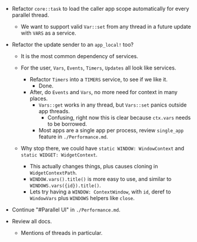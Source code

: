 * Refactor `core::task` to load the caller app scope automatically for every parallel thread.
    - We want to support valid `Var::set` from any thread in a future update with `VARS` as a service.

* Refactor the update sender to an `app_local!` too?
    - It is the most common dependency of services.
    - For the user, `Vars`, `Events`, `Timers`, `Updates` all look like services.
        - Refactor `Timers` into a `TIMERS` service, to see if we like it.
            - Done.
        - After, do `Events` and `Vars`, no more need for context in many places.
            - `Vars::get` works in any thread, but `Vars::set` panics outside app threads.
                - Confusing, right now this is clear because `ctx.vars` needs to be borrowed.
            - Most apps are a single app per process, review `single_app` feature in `./Performance.md`.

    - Why stop there, we could have `static WINDOW: WindowContext` and `static WIDGET: WidgetContext`.
        - This actually changes things, plus causes cloning in `WidgetContextPath`.
        - `WINDOW.vars().title()` is more easy to use, and similar to `WINDOWS.vars({id}).title()`.
        - Lets try having a `WINDOW: ContextWindow`, with `id`, deref to `WindowVars` plus `WINDOWS` helpers like `close`.

* Continue "#Parallel UI" in `./Performance.md`.

* Review all docs.
    - Mentions of threads in particular.